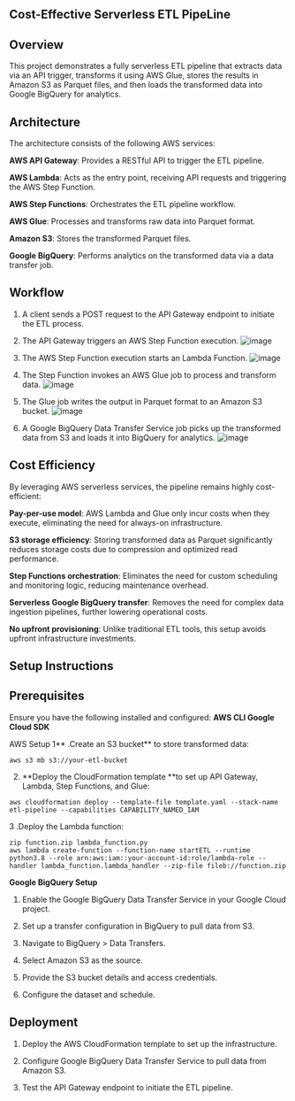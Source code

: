 ## Cost-Effective Serverless ETL PipeLine

## Overview
This project demonstrates a fully serverless ETL pipeline that extracts data via an API trigger, transforms it using AWS Glue, stores the results in Amazon S3 as Parquet files, and then loads the transformed data into Google BigQuery for analytics.

## Architecture

The architecture consists of the following AWS services:

**AWS API Gateway**: Provides a RESTful API to trigger the ETL pipeline.

**AWS Lambda**: Acts as the entry point, receiving API requests and triggering the AWS Step Function.

**AWS Step Functions**: Orchestrates the ETL pipeline workflow.

**AWS Glue**: Processes and transforms raw data into Parquet format.

**Amazon S3**: Stores the transformed Parquet files.

**Google BigQuery**: Performs analytics on the transformed data via a data transfer job.

## Workflow

1. A client sends a POST request to the API Gateway endpoint to initiate the ETL process.

2. The API Gateway triggers an AWS Step Function execution.
![image](https://github.com/user-attachments/assets/f837b4e3-e843-483a-9118-e9b7b4317af8)

3. The AWS Step Function execution starts an Lambda Function.
![image](https://github.com/user-attachments/assets/6094b15f-590c-437e-b60f-a313ea6fef2e)


4. The Step Function invokes an AWS Glue job to process and transform data.
![image](https://github.com/user-attachments/assets/fda9d338-02a6-491c-a6a9-56a53baaec1e)

5. The Glue job writes the output in Parquet format to an Amazon S3 bucket.
![image](https://github.com/user-attachments/assets/93df5c48-1fb1-4d82-a134-04003b1893ce)

6. A Google BigQuery Data Transfer Service job picks up the transformed data from S3 and loads it into BigQuery for analytics.
![image](https://github.com/user-attachments/assets/f03222f8-c83b-4928-bb99-5e74788dda77)


## Cost Efficiency
By leveraging AWS serverless services, the pipeline remains highly cost-efficient:

**Pay-per-use model**: AWS Lambda and Glue only incur costs when they execute, eliminating the need for always-on infrastructure.

**S3 storage efficiency**: Storing transformed data as Parquet significantly reduces storage costs due to compression and optimized read performance.

**Step Functions orchestration**: Eliminates the need for custom scheduling and monitoring logic, reducing maintenance overhead.

**Serverless Google BigQuery transfer**: Removes the need for complex data ingestion pipelines, further lowering operational costs.

**No upfront provisioning**: Unlike traditional ETL tools, this setup avoids upfront infrastructure investments.


## Setup Instructions

## Prerequisites
Ensure you have the following installed and configured:
**AWS CLI
Google Cloud SDK**

AWS Setup
1** .Create an S3 bucket** to store transformed data:
```
aws s3 mb s3://your-etl-bucket

```
2. **Deploy the CloudFormation template **to set up API Gateway, Lambda, Step Functions, and Glue:
```
aws cloudformation deploy --template-file template.yaml --stack-name etl-pipeline --capabilities CAPABILITY_NAMED_IAM

```
3 .Deploy the Lambda function:
```
zip function.zip lambda_function.py
aws lambda create-function --function-name startETL --runtime python3.8 --role arn:aws:iam::your-account-id:role/lambda-role --handler lambda_function.lambda_handler --zip-file fileb://function.zip
```

**Google BigQuery Setup**

1. Enable the Google BigQuery Data Transfer Service in your Google Cloud project.

2. Set up a transfer configuration in BigQuery to pull data from S3.

  1. Navigate to BigQuery > Data Transfers.
  
  2. Select Amazon S3 as the source.
  
  3. Provide the S3 bucket details and access credentials.
  
  4. Configure the dataset and schedule.


## Deployment

1. Deploy the AWS CloudFormation template to set up the infrastructure.

2. Configure Google BigQuery Data Transfer Service to pull data from Amazon S3.

3. Test the API Gateway endpoint to initiate the ETL pipeline.
  
